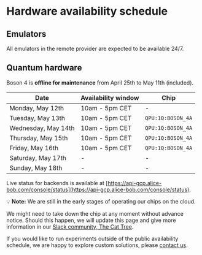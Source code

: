 # Hardware availability schedule

## Emulators

All emulators in the remote provider are expected to be available 24/7.

## Quantum hardware

Boson 4 is **offline for maintenance** from April 25th to May 11th (included).

| Date | Availability window | Chip |
| --- | --- | --- |
| Monday, May 12th | 10am - 5pm CET | - |
| Tuesday, May 13th | 10am - 5pm CET | `QPU:1Q:BOSON_4A` |
| Wednesday, May 14th | 10am - 5pm CET | `QPU:1Q:BOSON_4A` |
| Thursday, May 15th | 10am - 5pm CET | `QPU:1Q:BOSON_4A` |
| Friday, May 16th | 10am - 5pm CET | `QPU:1Q:BOSON_4A` |
| Saturday, May 17th | - | - |
| Sunday, May 18th | - | - |

Live status for backends is available at [https://api-gcp.alice-bob.com/console/status](https://api-gcp.alice-bob.com/console/status).

💡 **Note:** We are still in the early stages of operating our chips on the cloud.

We might need to take down the chip at any moment without advance notice. Should this happen, we will update this page and give more information in our [Slack community, The Cat Tree](https://join.slack.com/t/the-cat-tree/shared_invite/zt-2cg0a3rno-PP~AaUztS3dtiRyzsawlnQ).

If you would like to run experiments outside of the public availability schedule, we are happy to explore custom solutions, please [contact us](../contact_us.md).

